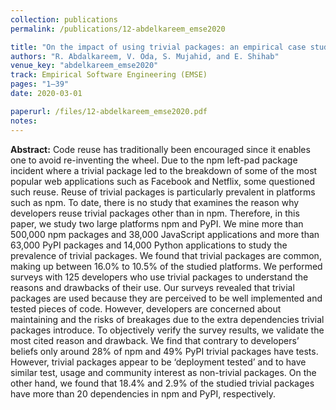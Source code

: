 ```yaml
---
collection: publications
permalink: /publications/12-abdelkareem_emse2020

title: "On the impact of using trivial packages: an empirical case study on npm and PyPI"
authors: "R. Abdalkareem, V. Oda, S. Mujahid, and E. Shihab"
venue_key: "abdelkareem_emse2020"
track: Empirical Software Engineering (EMSE)
pages: "1–39"
date: 2020-03-01

paperurl: /files/12-abdelkareem_emse2020.pdf
notes:
---
```


**Abstract:** Code reuse has traditionally been encouraged since it enables one to avoid re-inventing the
              wheel. Due to the npm left-pad package incident where a trivial package led to the breakdown
              of some of the most popular web applications such as Facebook and Netflix, some questioned such reuse. Reuse of trivial packages is particularly prevalent in platforms such as
              npm. To date, there is no study that examines the reason why developers reuse trivial packages other than in npm. Therefore, in this paper, we study two large platforms npm and PyPI.
              We mine more than 500,000 npm packages and 38,000 JavaScript applications and more
              than 63,000 PyPI packages and 14,000 Python applications to study the prevalence of trivial
              packages. We found that trivial packages are common, making up between 16.0% to 10.5%
              of the studied platforms. We performed surveys with 125 developers who use trivial packages to understand the reasons and drawbacks of their use. Our surveys revealed that trivial
              packages are used because they are perceived to be well implemented and tested pieces
              of code. However, developers are concerned about maintaining and the risks of breakages
              due to the extra dependencies trivial packages introduce. To objectively verify the survey
              results, we validate the most cited reason and drawback. We find that contrary to developers’
              beliefs only around 28% of npm and 49% PyPI trivial packages have tests. However, trivial
              packages appear to be ‘deployment tested’ and to have similar test, usage and community
              interest as non-trivial packages. On the other hand, we found that 18.4% and 2.9% of the
              studied trivial packages have more than 20 dependencies in npm and PyPI, respectively.